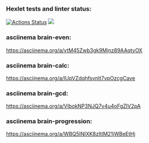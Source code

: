 ### Hexlet tests and linter status:
[![Actions Status](https://github.com/MikkyBloom/php-project-45/workflows/hexlet-check/badge.svg)](https://github.com/MikkyBloom/php-project-45/actions)
<a href="https://codeclimate.com/github/MikkyBloom/php-project-45/maintainability"><img src="https://api.codeclimate.com/v1/badges/642b4cee01dca5652890/maintainability" /></a>
### asciinema brain-even:
https://asciinema.org/a/vtM45Zwb3gk9Mjnz89AAqtyOX

### asciinema brain-calc:
https://asciinema.org/a/lUpVZdqhfsvnlt7vpOzcgCave

### asciinema brain-gcd:
https://asciinema.org/a/VlbokNP3NJQ7v4u4oFgZlV2pA

### asciinema brain-progression:
https://asciinema.org/a/WBQ5INIXK8zItlM21jWBeEtHj